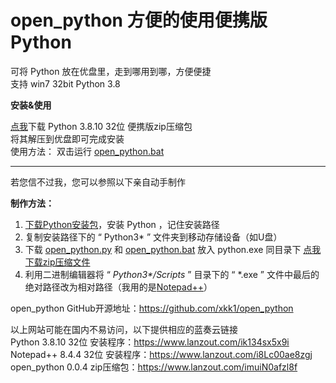 # open_python 方便的使用便携版Python 

可将 Python 放在优盘里，走到哪用到哪，方便便捷  
支持 win7 32bit Python 3.8

**安装&使用**

[点我](https://www.lanzout.com/ihfPf0ag0hnc)下载 Python 3.8.10 32位 便携版zip压缩包  
将其解压到优盘即可完成安装  
使用方法： 双击运行 [open_python.bat](https://github.com/xkk1/open_python/blob/main/open_python.bat)  

---

若您信不过我，您可以参照以下亲自动手制作  

**制作方法：**  

1. [下载Python安装包](https://www.python.org/downloads/windows/)，安装 Python ，记住安装路径  
2. 复制安装路径下的 “ Python3\* ” 文件夹到移动存储设备（如U盘）  
3. 下载 [open_python.py](https://github.com/xkk1/open_python/blob/main/open_python.py) 和 [open_python.bat](https://github.com/xkk1/open_python/blob/main/open_python.bat) 放入 python.exe 同目录下 [点我下载zip压缩文件](https://github.com/xkk1/open_python/archive/refs/heads/main.zip)  
4. 利用二进制编辑器将 “ *Python3\*/Scripts* ” 目录下的 “ \*.exe ” 文件中最后的绝对路径改为相对路径（我用的是[Notepad++](https://notepad-plus-plus.org/)）
  
open_python GitHub开源地址：<https://github.com/xkk1/open_python>  

以上网站可能在国内不易访问，以下提供相应的蓝奏云链接  
Python 3.8.10 32位 安装程序：<https://www.lanzout.com/ik134sx5x9i>  
Notepad++ 8.4.4 32位 安装程序：<https://www.lanzout.com/i8Lc00ae8zgj>  
open_python 0.0.4 zip压缩包：<https://www.lanzout.com/imuiN0afzl8f>  
